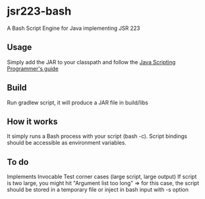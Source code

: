 jsr223-bash
===========

A Bash Script Engine for Java implementing JSR 223

Usage
-----

Simply add the JAR to your classpath and follow the [Java Scripting Programmer's guide](http://docs.oracle.com/javase/6/docs/technotes/guides/scripting/programmer_guide/index.html)

Build
-----

Run gradlew script, it will produce a JAR file in build/libs

How it works
------------

It simply runs a Bash process with your script (bash -c).
Script bindings should be accessible as environment variables.

To do
-----

Implements Invocable
Test corner cases (large script, large output)
If script is two large, you might hit "Argument list too long" => for this case, the script should be stored in a temporary file or inject in bash input with -s option
